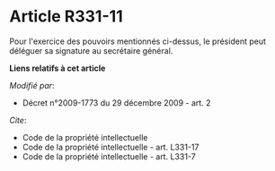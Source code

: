 # Article R331-11

Pour l'exercice des pouvoirs mentionnés ci-dessus, le président peut déléguer sa signature au secrétaire général.

**Liens relatifs à cet article**

_Modifié par_:

  - Décret n°2009-1773 du 29 décembre 2009 - art. 2

_Cite_:

  - Code de la propriété intellectuelle
  - Code de la propriété intellectuelle - art. L331-17
  - Code de la propriété intellectuelle - art. L331-7
